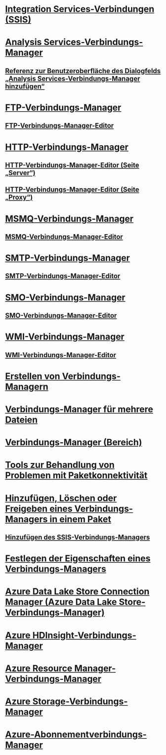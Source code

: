 # [Integration Services-Verbindungen (SSIS)](integration-services-ssis-connections.md)
# [Analysis Services-Verbindungs-Manager](analysis-services-connection-manager.md)
## [Referenz zur Benutzeroberfläche des Dialogfelds „Analysis Services-Verbindungs-Manager hinzufügen“](add-analysis-services-connection-manager-dialog-box-ui-reference.md)
# [FTP-Verbindungs-Manager](ftp-connection-manager.md)
## [FTP-Verbindungs-Manager-Editor](../ftp-connection-manager-editor.md)
# [HTTP-Verbindungs-Manager](http-connection-manager.md)
## [HTTP-Verbindungs-Manager-Editor (Seite „Server“)](../http-connection-manager-editor-server-page.md)
## [HTTP-Verbindungs-Manager-Editor (Seite „Proxy“)](../http-connection-manager-editor-proxy-page.md)
# [MSMQ-Verbindungs-Manager](msmq-connection-manager.md)
## [MSMQ-Verbindungs-Manager-Editor](../msmq-connection-manager-editor.md)
# [SMTP-Verbindungs-Manager](smtp-connection-manager.md)
## [SMTP-Verbindungs-Manager-Editor](../smtp-connection-manager-editor.md)
# [SMO-Verbindungs-Manager](smo-connection-manager.md)
## [SMO-Verbindungs-Manager-Editor](../smo-connection-manager-editor.md)
# [WMI-Verbindungs-Manager](wmi-connection-manager.md)
## [WMI-Verbindungs-Manager-Editor](../wmi-connection-manager-editor.md)
# [Erstellen von Verbindungs-Managern](../create-connection-managers.md)
# [Verbindungs-Manager für mehrere Dateien](multiple-files-connection-manager.md)
# [Verbindungs-Manager (Bereich)](../connection-managers-area.md)
# [Tools zur Behandlung von Problemen mit Paketkonnektivität](../troubleshooting/troubleshooting-tools-for-package-connectivity.md)
# [Hinzufügen, Löschen oder Freigeben eines Verbindungs-Managers in einem Paket](../add-delete-or-share-a-connection-manager-in-a-package.md)
## [Hinzufügen des SSIS-Verbindungs-Managers](../add-ssis-connection-manager.md)
# [Festlegen der Eigenschaften eines Verbindungs-Managers](../set-the-properties-of-a-connection-manager.md)
# [Azure Data Lake Store Connection Manager (Azure Data Lake Store-Verbindungs-Manager)](../azure-data-lake-store-connection-manager.md)
# [Azure HDInsight-Verbindungs-Manager](../azure-hdinsight-connection-manager.md)
# [Azure Resource Manager-Verbindungs-Manager](../azure-resource-manager-connection-manager.md)
# [Azure Storage-Verbindungs-Manager](azure-storage-connection-manager.md)
# [Azure-Abonnementverbindungs-Manager](azure-subscription-connection-manager.md)
